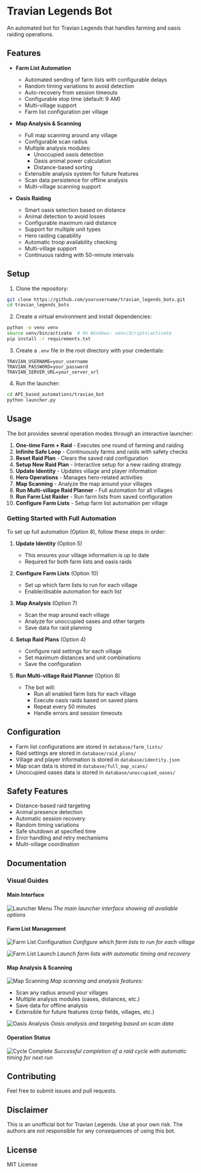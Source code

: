 # Travian Legends Bot

An automated bot for Travian Legends that handles farming and oasis raiding operations.

## Features

- **Farm List Automation**
  - Automated sending of farm lists with configurable delays
  - Random timing variations to avoid detection
  - Auto-recovery from session timeouts
  - Configurable stop time (default: 9 AM)
  - Multi-village support
  - Farm list configuration per village

- **Map Analysis & Scanning**
  - Full map scanning around any village
  - Configurable scan radius
  - Multiple analysis modules:
    - Unoccupied oasis detection
    - Oasis animal power calculation
    - Distance-based sorting
  - Extensible analysis system for future features
  - Scan data persistence for offline analysis
  - Multi-village scanning support

- **Oasis Raiding**
  - Smart oasis selection based on distance
  - Animal detection to avoid losses
  - Configurable maximum raid distance
  - Support for multiple unit types
  - Hero raiding capability
  - Automatic troop availability checking
  - Multi-village support
  - Continuous raiding with 50-minute intervals

## Setup

1. Clone the repository:
```bash
git clone https://github.com/yourusername/travian_legends_bots.git
cd travian_legends_bots
```

2. Create a virtual environment and install dependencies:
```bash
python -m venv venv
source venv/bin/activate  # On Windows: venv\Scripts\activate
pip install -r requirements.txt
```

3. Create a `.env` file in the root directory with your credentials:
```env
TRAVIAN_USERNAME=your_username
TRAVIAN_PASSWORD=your_password
TRAVIAN_SERVER_URL=your_server_url
```

4. Run the launcher:
```bash
cd API_based_automations/travian_bot
python launcher.py
```

## Usage

The bot provides several operation modes through an interactive launcher:

1. **One-time Farm + Raid** - Executes one round of farming and raiding
2. **Infinite Safe Loop** - Continuously farms and raids with safety checks
3. **Reset Raid Plan** - Clears the saved raid configuration
4. **Setup New Raid Plan** - Interactive setup for a new raiding strategy
5. **Update Identity** - Updates village and player information
6. **Hero Operations** - Manages hero-related activities
7. **Map Scanning** - Analyze the map around your villages
8. **Run Multi-village Raid Planner** - Full automation for all villages
9. **Run Farm List Raider** - Run farm lists from saved configuration
10. **Configure Farm Lists** - Setup farm list automation per village

### Getting Started with Full Automation

To set up full automation (Option 8), follow these steps in order:

1. **Update Identity** (Option 5)
   - This ensures your village information is up to date
   - Required for both farm lists and oasis raids

2. **Configure Farm Lists** (Option 10)
   - Set up which farm lists to run for each village
   - Enable/disable automation for each list

3. **Map Analysis** (Option 7)
   - Scan the map around each village
   - Analyze for unoccupied oases and other targets
   - Save data for raid planning

4. **Setup Raid Plans** (Option 4)
   - Configure raid settings for each village
   - Set maximum distances and unit combinations
   - Save the configuration

5. **Run Multi-village Raid Planner** (Option 8)
   - The bot will:
     - Run all enabled farm lists for each village
     - Execute oasis raids based on saved plans
     - Repeat every 50 minutes
     - Handle errors and session timeouts

## Configuration

- Farm list configurations are stored in `database/farm_lists/`
- Raid settings are stored in `database/raid_plans/`
- Village and player information is stored in `database/identity.json`
- Map scan data is stored in `database/full_map_scans/`
- Unoccupied oases data is stored in `database/unoccupied_oases/`

## Safety Features

- Distance-based raid targeting
- Animal presence detection
- Automatic session recovery
- Random timing variations
- Safe shutdown at specified time
- Error handling and retry mechanisms
- Multi-village coordination

## Documentation

### Visual Guides

#### Main Interface
![Launcher Menu](docs/images/launcher_menu.png.png)
*The main launcher interface showing all available options*

#### Farm List Management
![Farm List Configuration](docs/images/farm_list_config.png)
*Configure which farm lists to run for each village*

![Farm List Launch](docs/images/farm_list_launch.png)
*Launch farm lists with automatic timing and recovery*

#### Map Analysis & Scanning
![Map Scanning](docs/images/raid_plan_setup.png)
*Map scanning and analysis features:*
- Scan any radius around your villages
- Multiple analysis modules (oases, distances, etc.)
- Save data for offline analysis
- Extensible for future features (crop fields, villages, etc.)

![Oasis Analysis](docs/images/oasis_raid_launch.png)
*Oasis analysis and targeting based on scan data*

#### Operation Status
![Cycle Complete](docs/images/cycle_complete.png)
*Successful completion of a raid cycle with automatic timing for next run*

## Contributing

Feel free to submit issues and pull requests.

## Disclaimer

This is an unofficial bot for Travian Legends. Use at your own risk. The authors are not responsible for any consequences of using this bot.

## License

MIT License
